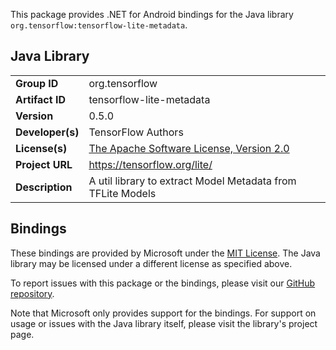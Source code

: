 This package provides .NET for Android bindings for the Java library `org.tensorflow:tensorflow-lite-metadata`.

## Java Library

| | |
|-|-|
| **Group ID** | org.tensorflow |
| **Artifact ID** | tensorflow-lite-metadata |
| **Version** | 0.5.0 |
| **Developer(s)** | TensorFlow Authors |
| **License(s)** | [The Apache Software License, Version 2.0](http://www.apache.org/licenses/LICENSE-2.0.txt) |
| **Project URL** | https://tensorflow.org/lite/ |
| **Description** | A util library to extract Model Metadata from TFLite Models |

## Bindings

These bindings are provided by Microsoft under the [MIT License](https://opensource.org/licenses/MIT). The Java
library may be licensed under a different license as specified above.

To report issues with this package or the bindings, please visit our [GitHub repository](https://aka.ms/android-libraries).

Note that Microsoft only provides support for the bindings. For support on
usage or issues with the Java library itself, please visit the library's project page.
